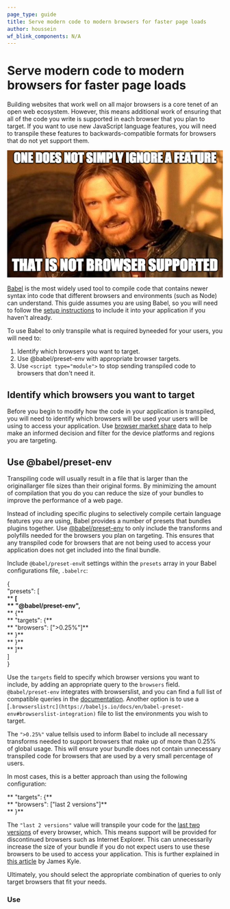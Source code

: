 ```yaml
---
page_type: guide
title: Serve modern code to modern browsers for faster page loads
author: houssein
wf_blink_components: N/A
---
```


# Serve modern code to modern browsers for faster page loads

Building websites that work well on all major browsers is a core tenet of an
open web ecosystem. However, this means additional work of ensuring that all of
the code you write is supported in each browser that you plan to target. If you
want to use new JavaScript language features, you will need to transpile these
features to backwards-compatible formats for browsers that do not yet support
them.

![image](./serve-modern-code-to-modern-browsers-1.png)

[Babel](https://babeljs.io/docs/en) is the most widely used tool to compile code
that contains newer syntax into code that different browsers and environments
(such as Node) can understand. This guide assumes you are using Babel, so you
will need to follow the [setup instructions](https://babeljs.io/setup) to
include it into your application if you haven't already.

To use Babel to only transpile what is required byneeded for your users, you
will need to:

1. Identify which browsers you want to target.
1. Use @babel/preset-env with appropriate browser targets.
1. Use `<script type="module">` to stop sending transpiled code to browsers
    that don't need it.

## Identify which browsers you want to target

Before you begin to modify how the code in your application is transpiled, you
will need to identify which browsers will be used your users will be using to
access your application. Use [browser market
share](http://gs.statcounter.com/browser-market-share) data to help make an
informed decision and filter for the device platforms and regions you are
targeting.

## Use @babel/preset-env

Transpiling code will usually result in a file that is larger than the
originallarger file sizes than their original forms. By minimizing the amount of
compilation that you do you can reduce the size of your bundles to improve the
performance of a web page.

Instead of including specific plugins to selectively compile certain language
features you are using, Babel provides a number of presets that bundles plugins
together. Use [@babel/preset-env](https://babeljs.io/docs/en/babel-preset-env)
to only include the transforms and polyfills needed for the browsers you plan on
targeting. This ensures that any transpiled code for browsers that are not being
used to access your application does not get included into the final bundle.

Include `@babel/preset-env`it settings within the `presets` array in your Babel
configurations file, `.babelrc`:

{  
 "presets": [  
**   **[  
**     "@babel/preset-env",**  
**     {**  
**       "targets": {**  
**         "browsers": [">0.25%"]**  
**       }**  
**     }**  
**   ]**  
 ]  
}

Use the `targets` field to specify which browser versions you want to include,
by adding an appropriate query to the `browsers` field. `@babel/preset-env`
integrates with browserslist, and you can find a full list of compatible queries
in the [documentation](https://github.com/browserslist/browserslist#full-list).
Another option is to use a
[`.browserslistrc](https://babeljs.io/docs/en/babel-preset-env#browserslist-integration)`
file to list the environments you wish to target.

The `">0.25%"` value tellsis used to inform Babel to include all necessary
transforms needed to support browsers that make up of more than 0.25% of global
usage. This will ensure your bundle does not contain unnecessary transpiled code
for browsers that are used by a very small percentage of users.

In most cases, this is a better approach than using the following
configuration:

** "targets": {**  
**     "browsers": ["last 2 versions"]**  
**  }**

The `"last 2 versions"` value will transpile your code for the [last two
versions](http://browserl.ist/?q=last+2+versions) of every browser, which. This
means support will be provided for discontinued browsers such as Internet
Explorer. This can unnecessarily increase the size of your bundle if you do not
expect users to use these browsers to be used to access your application. This
is further explained in [this article](https://jamie.build/last-2-versions) by
James Kyle.

Ultimately, you should select the appropriate combination of queries to only
target browsers that fit your needs.

### Use <script type="module">

JavaScript modules, or ES modules, are a relatively new feature supported in
[all major browsers](https://caniuse.com/#feat=es6-module). You can use modules
to create scripts that can import and export from other modules, but you can
also use them with `@babel/preset-env`to only target browsers that support
them.

Instead of querying for specific browser versions or market share, you can also
use the different approach of adding `"esmodules" : true` inside your `.babelrc`
file's `targets` field. Many newer ECMAScript features usually compiled with
Babel are already supported in environments that support JavaScript modules. So
by doing this, you can simplify the process of making sure that only transpiled
code is used for browsers that actually need it.

    {
     "presets": [
       [
         "@babel/preset-env",
         {
           "targets": {
             "esmodules": true
           }
         }
       ]
     ]
    }

A ``nomodule`` attribute, which is unrecognized in environments that do not yet
support modules, can be used for the compiled script. This script will not be
fetched and executed in environments that support modules. Similarly, older
browsers that do not support this feature will ignore script elements with
`type="module"`.

    <script type="module" src="main.mjs"></script>
    <script nomodule src="compiled.js"></script>

If you use a module bundler like [webpack](https://webpack.js.org/), you can set
different targets in your configurations for two separate versions of your
application:

+  A version that works in would work in newer browsers that support
    modules and whichthat includes a module that is largely untranspiled but
    has a smaller file size
+  A version that includes a larger, compiled script that would work in any
    legacy browser

Philip Walton explains this in further detail in his article,
[Deploying ES2015+ Code in Production Today](https://philipwalton.com/articles/deploying-es2015-code-in-production-today/).

## Next Steps

Now that you have a better understanding of how Babel can be used to only
compile code for browsers that you are targeting, head on over to the associated
[codelab](https://docs.google.com/document/d/1mg1SZj5HFKhaAzQfsuMfw3pTA7nH8F4qyMxf3dfqJ_g/edit#heading=h.owjpdw50s587)
for this guide to see all of this in practice with a real example.
